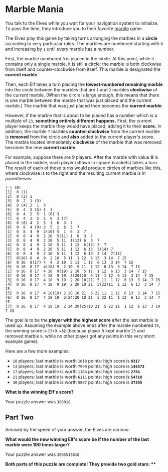 # Marble Mania 
You talk to the Elves while you wait for your navigation system to initialize. 
To pass the time, they introduce you to their favorite 
[marble](https://en.wikipedia.org/wiki/Marble_\(toy\)) game.

The Elves play this game by taking turns arranging the marbles in a __circle__ 
according to very particular rules. The marbles are numbered starting with `0` 
and increasing by `1` until every marble has a number.

First, the marble numbered `0` is placed in the circle. At this point, while it 
contains only a single marble, it is still a circle: the marble is both clockwise 
from itself and counter-clockwise from itself. This marble is designated the 
__current marble.__

Then, each Elf takes a turn placing the __lowest-numbered remaining marble__ into 
the circle between the marbles that are `1` and `2` marbles __clockwise__ of the 
current marble. (When the circle is large enough, this means that there is one 
marble between the marble that was just placed and the current marble.) The 
marble that was just placed then becomes the __current marble.__

However, if the marble that is about to be placed has a number which is a multiple 
of `23`, __something entirely different happens.__ First, the current player keeps 
the marble they would have placed, adding it to their __score.__ In addition, the 
marble `7` marbles __counter-clockwise__ from the current marble is __removed__ 
from the circle and __also__ added to the current player's score. The marble 
located immediately __clockwise__ of the marble that was removed becomes the new 
__current marble.__

For example, suppose there are 9 players. After the marble with value __0__ is 
placed in the middle, each player (shown in square brackets) takes a turn. The 
result of each of those turns would produce circles of marbles like this, where 
clockwise is to the right and the resulting current marble is in parentheses:

```
[-] (0)
[1]  0 (1)
[2]  0 (2) 1 
[3]  0  2  1 (3)
[4]  0 (4) 2  1  3 
[5]  0  4  2 (5) 1  3 
[6]  0  4  2  5  1 (6) 3 
[7]  0  4  2  5  1  6  3 (7)
[8]  0 (8) 4  2  5  1  6  3  7 
[9]  0  8  4 (9) 2  5  1  6  3  7 
[1]  0  8  4  9  2(10) 5  1  6  3  7 
[2]  0  8  4  9  2 10  5(11) 1  6  3  7 
[3]  0  8  4  9  2 10  5 11  1(12) 6  3  7 
[4]  0  8  4  9  2 10  5 11  1 12  6(13) 3  7 
[5]  0  8  4  9  2 10  5 11  1 12  6 13  3(14) 7 
[6]  0  8  4  9  2 10  5 11  1 12  6 13  3 14  7(15)
[7]  0(16) 8  4  9  2 10  5 11  1 12  6 13  3 14  7 15 
[8]  0 16  8(17) 4  9  2 10  5 11  1 12  6 13  3 14  7 15 
[9]  0 16  8 17  4(18) 9  2 10  5 11  1 12  6 13  3 14  7 15 
[1]  0 16  8 17  4 18  9(19) 2 10  5 11  1 12  6 13  3 14  7 15 
[2]  0 16  8 17  4 18  9 19  2(20)10  5 11  1 12  6 13  3 14  7 15 
[3]  0 16  8 17  4 18  9 19  2 20 10(21) 5 11  1 12  6 13  3 14  7 15 
[4]  0 16  8 17  4 18  9 19  2 20 10 21  5(22)11  1 12  6 13  3 14  7 15 
[5]  0 16  8 17  4 18(19) 2 20 10 21  5 22 11  1 12  6 13  3 14  7 15 
[6]  0 16  8 17  4 18 19  2(24)20 10 21  5 22 11  1 12  6 13  3 14  7 15 
[7]  0 16  8 17  4 18 19  2 24 20(25)10 21  5 22 11  1 12  6 13  3 14  7 15
```

The goal is to be the __player with the highest score__ after the last marble is 
used up. Assuming the example above ends after the marble numbered `25`, the 
winning score is `23+9 =`**`32`** (because player 5 kept marble `23` and removed 
marble `9`, while no other player got any points in this very short example game).

Here are a few more examples:

 - `10` players; last marble is worth `1618` points: high score is __`8317`__
 - `13` players; last marble is worth `7999` points: high score is __`146373`__
 - `17` players; last marble is worth `1104` points: high score is __`2764`__
 - `21` players; last marble is worth `6111` points: high score is __`54718`__
 - `30` players; last marble is worth `5807` points: high score is __`37305`__

__What is the winning Elf's score?__

Your puzzle answer was `386018`.

## Part Two 

Amused by the speed of your answer, the Elves are curious:

__What would the new winning Elf's score be if the number of the last marble were 
100 times larger?__

Your puzzle answer was `3085518618`.

__Both parts of this puzzle are complete! They provide two gold stars: \*\*__